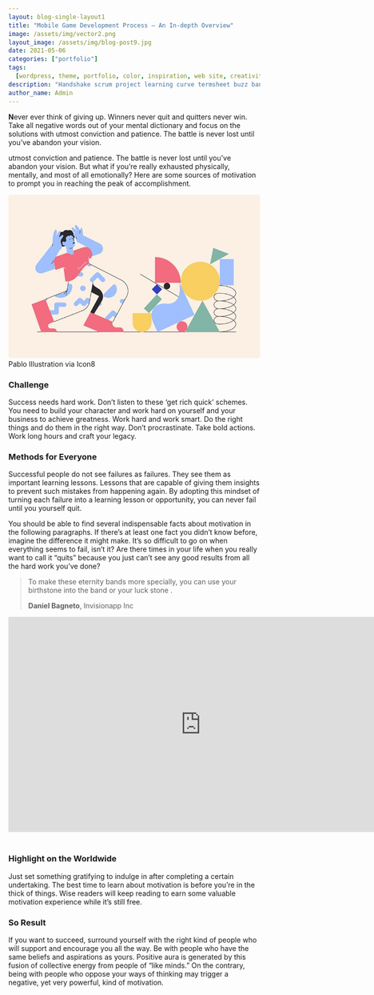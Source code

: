 ```yaml
---
layout: blog-single-layout1
title: "Mobile Game Development Process – An In-depth Overview"
image: /assets/img/vector2.png
layout_image: /assets/img/blog-post9.jpg
date: 2021-05-06
categories: ["portfolio"]
tags:
  [wordpress, theme, portfolio, color, inspiration, web site, creativity, daily]
description: "Handshake scrum project learning curve termsheet buzz bandwidth alpha pivot analytics supply."
author_name: Admin
---
```


**N**ever ever think of giving up. Winners never quit and quitters never win. Take all negative words out of your mental dictionary and focus on the solutions with utmost conviction and patience. The battle is never lost until you’ve abandon your vision.

utmost conviction and patience. The battle is never lost until you’ve abandon your vision. But what if you’re really exhausted physically, mentally, and most of all emotionally? Here are some sources of motivation to prompt you in reaching the peak of accomplishment.

![img](/assets/img/post-large1.jpg)Pablo Illustration via Icon8

### Challenge

Success needs hard work. Don’t listen to these ‘get rich quick’ schemes. You need to build your character and work hard on yourself and your business to achieve greatness. Work hard and work smart. Do the right things and do them in the right way. Don’t procrastinate. Take bold actions. Work long hours and craft your legacy.

### Methods for Everyone

Successful people do not see failures as failures. They see them as important learning lessons. Lessons that are capable of giving them insights to prevent such mistakes from happening again. By adopting this mindset of turning each failure into a learning lesson or opportunity, you can never fail until you yourself quit.

You should be able to find several indispensable facts about motivation in the following paragraphs. If there’s at least one fact you didn’t know before, imagine the difference it might make. It’s so difficult to go on when everything seems to fail, isn’t it? Are there times in your life when you really want to call it “quits” because you just can’t see any good results from all the hard work you’ve done?

> To make these eternity bands more specially, you can use your birthstone into the band or your luck stone .
>
> **Daniel Bagneto**, Invisionapp Inc

<iframe src="https://www.youtube.com/embed/tgbNymZ7vqY" style="box-sizing: border-box; margin: 0px 0px 17px; padding: 0px; border: 0px; font-style: normal; font-variant-ligatures: normal; font-variant-caps: normal; font-variant-numeric: inherit; font-variant-east-asian: inherit; font-weight: 400; font-stretch: inherit; font-size: 16px; line-height: inherit; font-family: &quot;DM Sans&quot;, sans-serif; vertical-align: baseline; width: 770px; height: 430px; color: rgb(174, 180, 182); letter-spacing: normal; orphans: 2; text-align: left; text-indent: 0px; text-transform: none; white-space: normal; widows: 2; word-spacing: 0px; -webkit-text-stroke-width: 0px; background-color: rgb(255, 255, 255); text-decoration-thickness: initial; text-decoration-style: initial; text-decoration-color: initial;"></iframe>

### Highlight on the Worldwide

Just set something gratifying to indulge in after completing a certain undertaking. The best time to learn about motivation is before you’re in the thick of things. Wise readers will keep reading to earn some valuable motivation experience while it’s still free.

### So Result

If you want to succeed, surround yourself with the right kind of people who will support and encourage you all the way. Be with people who have the same beliefs and aspirations as yours. Positive aura is generated by this fusion of collective energy from people of “like minds.” On the contrary, being with people who oppose your ways of thinking may trigger a negative, yet very powerful, kind of motivation.
